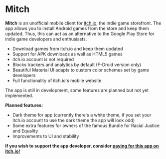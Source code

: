 # Mitch

**Mitch** is an unofficial mobile client for [itch.io](https://itch.io), the indie game storefront. The app allows you to install Android games from the store and keep them updated. Thus, this can act as an alternative to the Google Play Store for indie game developers and enthusiasts.

  * Download games from itch.io and keep them updated
  * Support for APK downloads as well as HTML5 games
  * itch.io account is not required
  * Blocks trackers and analytics by default (F-Droid version only)
  * Beautiful Material UI adapts to custom color schemes set by game developers
  * Full functionality of itch.io's mobile website

The app is still in development, some features are planned but not yet implemented.

**Planned features:**

  * Dark theme for app (currently there's a white theme, if you set your itch.io account to use the dark theme the app will look odd)
  * Some extra features for owners of the famous Bundle for Racial Justice and Equality
  * Improvements to UI and stability

**If you wish to support the app developer, consider [paying for this app on itch.io!](https://gardenapple.itch.io/mitch)**
